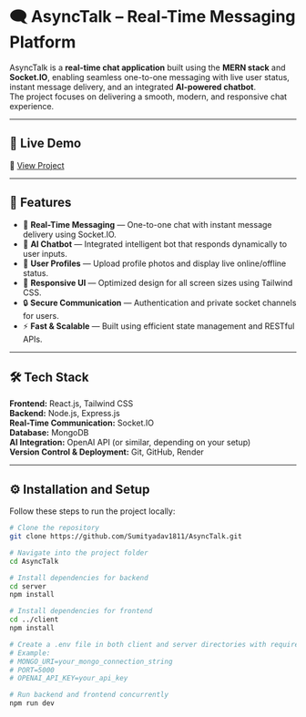 # 🗨️ AsyncTalk – Real-Time Messaging Platform

AsyncTalk is a **real-time chat application** built using the **MERN stack** and **Socket.IO**, enabling seamless one-to-one messaging with live user status, instant message delivery, and an integrated **AI-powered chatbot**.  
The project focuses on delivering a smooth, modern, and responsive chat experience.

---

## 🚀 Live Demo
🔗 [View Project](https://asynctalk.onrender.com/)

---

## 🧩 Features

- 💬 **Real-Time Messaging** — One-to-one chat with instant message delivery using Socket.IO.  
- 🧠 **AI Chatbot** — Integrated intelligent bot that responds dynamically to user inputs.  
- 👤 **User Profiles** — Upload profile photos and display live online/offline status.  
- 📱 **Responsive UI** — Optimized design for all screen sizes using Tailwind CSS.  
- 🔒 **Secure Communication** — Authentication and private socket channels for users.  
- ⚡ **Fast & Scalable** — Built using efficient state management and RESTful APIs.

---

## 🛠️ Tech Stack

**Frontend:** React.js, Tailwind CSS  
**Backend:** Node.js, Express.js  
**Real-Time Communication:** Socket.IO  
**Database:** MongoDB  
**AI Integration:** OpenAI API (or similar, depending on your setup)  
**Version Control & Deployment:** Git, GitHub, Render

---

## ⚙️ Installation and Setup

Follow these steps to run the project locally:

```bash
# Clone the repository
git clone https://github.com/Sumityadav1811/AsyncTalk.git

# Navigate into the project folder
cd AsyncTalk

# Install dependencies for backend
cd server
npm install

# Install dependencies for frontend
cd ../client
npm install

# Create a .env file in both client and server directories with required variables
# Example:
# MONGO_URI=your_mongo_connection_string
# PORT=5000
# OPENAI_API_KEY=your_api_key

# Run backend and frontend concurrently
npm run dev
